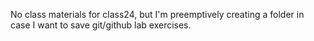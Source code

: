 No class materials for class24, but I'm preemptively creating a folder
in case I want to save git/github lab exercises.
